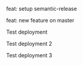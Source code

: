 feat: setup semantic-release

feat: new feature on master

Test deployment

Test deployment 2

Test deployment 3
